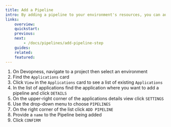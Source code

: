 ```yaml
---
title: Add a Pipeline
intro: By adding a pipeline to your environment's resources, you can automate their deployment by using customized pipeline steps.
links:
    overview:
    quickstart:
    previous:
    next:
        - /docs/pipelines/add-pipeline-step
    guides:
    related:
    featured:
---
```



1. On Devopness, navigate to a project then select an environment
1. Find the `Applications` card
1. Click `View` in the `Applications` card to see a list of existing `Applications`
4. In the list of applications find the application where you want to add a pipeline and click `DETAILS`
5. On the upper-right corner of the applications details view click `SETTINGS`
1. Use the drop-down menu to choose `PIPELINES`
1. On the right corner of the list click `ADD PIPELINE`
1. Provide a `name` to the Pipeline being added
1. Click `CONFIRM`
